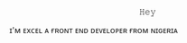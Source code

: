 <p align="center">𝙷𝚎𝚢<img src="https://media.giphy.com/media/hvRJCLFzcasrR4ia7z/giphy.gif" width="15px"
height="１5px"</p>

ɪ'ᴍ ᴇxᴄᴇʟ ᴀ ғʀᴏɴᴛ ᴇɴᴅ ᴅᴇᴠᴇʟᴏᴘᴇʀ ғʀᴏᴍ ɴɪɢᴇʀɪᴀ

